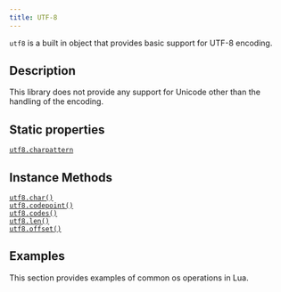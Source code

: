 ```yaml
---
title: UTF-8
---
```


`utf8` is a built in object that provides basic support for UTF-8 encoding.

## Description

This library does not provide any support for Unicode other than the handling of the encoding.

## Static properties

[`utf8.charpattern`](#global-objects_utf8-static-properties_charpattern)  

## Instance Methods

[`utf8.char()`](#global-objects_utf8-method_char)  
[`utf8.codepoint()`](#global-objects_utf8-method_codepoint)  
[`utf8.codes()`](#global-objects_utf8-method_codes)  
[`utf8.len()`](#global-objects_utf8-method_len)  
[`utf8.offset()`](#global-objects_utf8-method_offset)  

## Examples
This section provides examples of common os operations in Lua.
